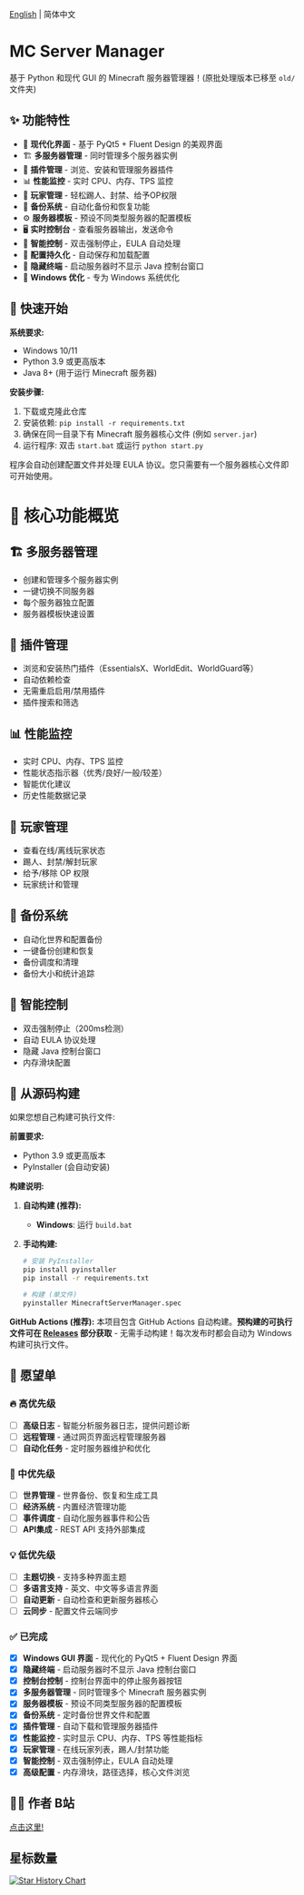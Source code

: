 [English](README.md) | 简体中文

# MC Server Manager

基于 Python 和现代 GUI 的 Minecraft 服务器管理器！(原批处理版本已移至 `old/` 文件夹)

## ✨ 功能特性

- 🎨 **现代化界面** - 基于 PyQt5 + Fluent Design 的美观界面
- 🏗️ **多服务器管理** - 同时管理多个服务器实例
- 🔌 **插件管理** - 浏览、安装和管理服务器插件
- 📊 **性能监控** - 实时 CPU、内存、TPS 监控
- 👥 **玩家管理** - 轻松踢人、封禁、给予OP权限
- 💾 **备份系统** - 自动化备份和恢复功能
- ⚙️ **服务器模板** - 预设不同类型服务器的配置模板
- 🖥️ **实时控制台** - 查看服务器输出，发送命令
- 🔧 **智能控制** - 双击强制停止，EULA 自动处理
- 📁 **配置持久化** - 自动保存和加载配置
- 🚫 **隐藏终端** - 启动服务器时不显示 Java 控制台窗口
- 🎯 **Windows 优化** - 专为 Windows 系统优化

## 🚀 快速开始

**系统要求:**
- Windows 10/11
- Python 3.9 或更高版本
- Java 8+ (用于运行 Minecraft 服务器)

**安装步骤:**
1. 下载或克隆此仓库
2. 安装依赖: `pip install -r requirements.txt`
3. 确保在同一目录下有 Minecraft 服务器核心文件 (例如 `server.jar`)
4. 运行程序: 双击 `start.bat` 或运行 `python start.py`

程序会自动创建配置文件并处理 EULA 协议。您只需要有一个服务器核心文件即可开始使用。

# 🌟 核心功能概览

## 🏗️ 多服务器管理
- 创建和管理多个服务器实例
- 一键切换不同服务器
- 每个服务器独立配置
- 服务器模板快速设置

## 🔌 插件管理
- 浏览和安装热门插件（EssentialsX、WorldEdit、WorldGuard等）
- 自动依赖检查
- 无需重启启用/禁用插件
- 插件搜索和筛选

## 📊 性能监控
- 实时 CPU、内存、TPS 监控
- 性能状态指示器（优秀/良好/一般/较差）
- 智能优化建议
- 历史性能数据记录

## 👥 玩家管理
- 查看在线/离线玩家状态
- 踢人、封禁/解封玩家
- 给予/移除 OP 权限
- 玩家统计和管理

## 💾 备份系统
- 自动化世界和配置备份
- 一键备份创建和恢复
- 备份调度和清理
- 备份大小和统计追踪

## 🔧 智能控制
- 双击强制停止（200ms检测）
- 自动 EULA 协议处理
- 隐藏 Java 控制台窗口
- 内存滑块配置

## 🔧 从源码构建

如果您想自己构建可执行文件:

**前置要求:**
- Python 3.9 或更高版本
- PyInstaller (会自动安装)

**构建说明:**

1. **自动构建 (推荐):**
   - **Windows**: 运行 `build.bat`

2. **手动构建:**
   ```bash
   # 安装 PyInstaller
   pip install pyinstaller
   pip install -r requirements.txt
   
   # 构建 (单文件)
   pyinstaller MinecraftServerManager.spec
   ```

**GitHub Actions (推荐):**
本项目包含 GitHub Actions 自动构建。**预构建的可执行文件可在 [Releases](../../releases) 部分获取** - 无需手动构建！每次发布时都会自动为 Windows 构建可执行文件。

## 🎯 愿望单

### 🔥 高优先级
- [ ] **高级日志** - 智能分析服务器日志，提供问题诊断
- [ ] **远程管理** - 通过网页界面远程管理服务器
- [ ] **自动化任务** - 定时服务器维护和优化

### 🌟 中优先级
- [ ] **世界管理** - 世界备份、恢复和生成工具
- [ ] **经济系统** - 内置经济管理功能
- [ ] **事件调度** - 自动化服务器事件和公告
- [ ] **API集成** - REST API 支持外部集成

### 💡 低优先级
- [ ] **主题切换** - 支持多种界面主题
- [ ] **多语言支持** - 英文、中文等多语言界面
- [ ] **自动更新** - 自动检查和更新服务器核心
- [ ] **云同步** - 配置文件云端同步

### ✅ 已完成
- [x] **Windows GUI 界面** - 现代化的 PyQt5 + Fluent Design 界面
- [x] **隐藏终端** - 启动服务器时不显示 Java 控制台窗口
- [x] **控制台控制** - 控制台界面中的停止服务器按钮
- [x] **多服务器管理** - 同时管理多个 Minecraft 服务器实例
- [x] **服务器模板** - 预设不同类型服务器的配置模板
- [x] **备份系统** - 定时备份世界文件和配置
- [x] **插件管理** - 自动下载和管理服务器插件
- [x] **性能监控** - 实时显示 CPU、内存、TPS 等性能指标
- [x] **玩家管理** - 在线玩家列表，踢人/封禁功能
- [x] **智能控制** - 双击强制停止，EULA 自动处理
- [x] **高级配置** - 内存滑块，路径选择，核心文件浏览

## 👨‍💻 作者 B站

[点击这里!](https://space.bilibili.com/3546703915387263)

## 星标数量

[![Star History Chart](https://api.star-history.com/svg?repos=CatEazy/MC-Server-MGR&type=Date)](https://www.star-history.com/#CatEazy/MC-Server-MGR&Date)